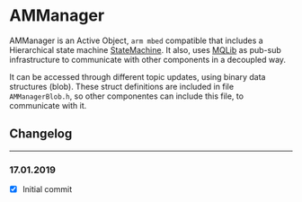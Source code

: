 # AMManager

AMManager is an Active Object, ```arm mbed``` compatible that includes a Hierarchical state machine [StateMachine](https://github.com/raulMrello/StateMachine). It also, uses [MQLib](https://github.com/raulMrello/MQLib) as pub-sub infrastructure to communicate with other components in a decoupled way.

It can be accessed through different topic updates, using binary data structures (blob). These struct definitions are included in file ```AMManagerBlob.h```, so other componentes can include this file, to communicate with it.


  
## Changelog

---
### **17.01.2019**
- [x] Initial commit